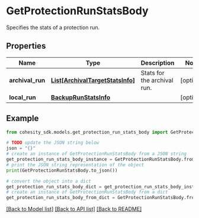 # GetProtectionRunStatsBody

Specifies the stats of a protection run.

## Properties

Name | Type | Description | Notes
------------ | ------------- | ------------- | -------------
**archival_run** | [**List[ArchivalTargetStatsInfo]**](ArchivalTargetStatsInfo.md) | Stats for the archival run. | [optional] 
**local_run** | [**BackupRunStatsInfo**](BackupRunStatsInfo.md) |  | [optional] 

## Example

```python
from cohesity_sdk.models.get_protection_run_stats_body import GetProtectionRunStatsBody

# TODO update the JSON string below
json = "{}"
# create an instance of GetProtectionRunStatsBody from a JSON string
get_protection_run_stats_body_instance = GetProtectionRunStatsBody.from_json(json)
# print the JSON string representation of the object
print(GetProtectionRunStatsBody.to_json())

# convert the object into a dict
get_protection_run_stats_body_dict = get_protection_run_stats_body_instance.to_dict()
# create an instance of GetProtectionRunStatsBody from a dict
get_protection_run_stats_body_from_dict = GetProtectionRunStatsBody.from_dict(get_protection_run_stats_body_dict)
```
[[Back to Model list]](../README.md#documentation-for-models) [[Back to API list]](../README.md#documentation-for-api-endpoints) [[Back to README]](../README.md)



